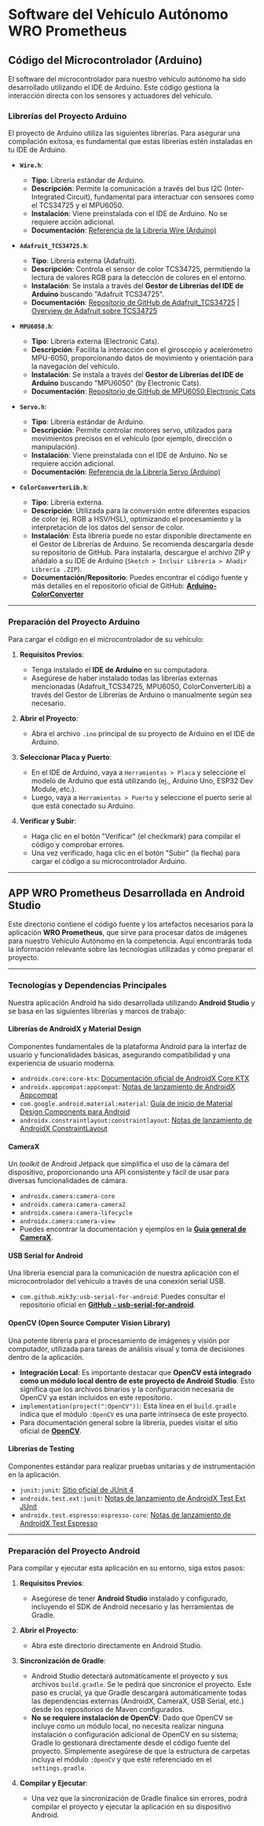# Software del Vehículo Autónomo WRO Prometheus

## Código del Microcontrolador (Arduino)

El software del microcontrolador para nuestro vehículo autónomo ha sido desarrollado utilizando el IDE de Arduino. Este código gestiona la interacción directa con los sensores y actuadores del vehículo.

### Librerías del Proyecto Arduino

El proyecto de Arduino utiliza las siguientes librerías. Para asegurar una compilación exitosa, es fundamental que estas librerías estén instaladas en tu IDE de Arduino.

* **`Wire.h`**:
    * **Tipo**: Librería estándar de Arduino.
    * **Descripción**: Permite la comunicación a través del bus I2C (Inter-Integrated Circuit), fundamental para interactuar con sensores como el TCS34725 y el MPU6050.
    * **Instalación**: Viene preinstalada con el IDE de Arduino. No se requiere acción adicional.
    * **Documentación**: [Referencia de la Librería Wire (Arduino)](https://docs.arduino.cc/language-reference/en/functions/communication/wire/)

* **`Adafruit_TCS34725.h`**:
    * **Tipo**: Librería externa (Adafruit).
    * **Descripción**: Controla el sensor de color TCS34725, permitiendo la lectura de valores RGB para la detección de colores en el entorno.
    * **Instalación**: Se instala a través del **Gestor de Librerías del IDE de Arduino** buscando "Adafruit TCS34725".
    * **Documentación**: [Repositorio de GitHub de Adafruit_TCS34725](https://github.com/adafruit/Adafruit_TCS34725) | [Overview de Adafruit sobre TCS34725](https://learn.adafruit.com/adafruit-color-sensors/overview)

* **`MPU6050.h`**:
    * **Tipo**: Librería externa (Electronic Cats).
    * **Descripción**: Facilita la interacción con el giroscopio y acelerómetro MPU-6050, proporcionando datos de movimiento y orientación para la navegación del vehículo.
    * **Instalación**: Se instala a través del **Gestor de Librerías del IDE de Arduino** buscando "MPU6050" (by Electronic Cats).
    * **Documentación**: [Repositorio de GitHub de MPU6050 Electronic Cats](https://github.com/ElectronicCats/mpu6050)

* **`Servo.h`**:
    * **Tipo**: Librería estándar de Arduino.
    * **Descripción**: Permite controlar motores servo, utilizados para movimientos precisos en el vehículo (por ejemplo, dirección o manipulación).
    * **Instalación**: Viene preinstalada con el IDE de Arduino. No se requiere acción adicional.
    * **Documentación**: [Referencia de la Librería Servo (Arduino)](https://www.arduino.cc/reference/en/libraries/servo/)

* **`ColorConverterLib.h`**:
    * **Tipo**: Librería externa.
    * **Descripción**: Utilizada para la conversión entre diferentes espacios de color (ej. RGB a HSV/HSL), optimizando el procesamiento y la interpretación de los datos del sensor de color.
    * **Instalación**: Esta librería puede no estar disponible directamente en el Gestor de Librerías de Arduino. Se recomienda descargarla desde su repositorio de GitHub. Para instalarla, descargue el archivo ZIP y añádalo a su IDE de Arduino (`Sketch > Incluir Librería > Añadir Librería .ZIP`).
    * **Documentación/Repositorio**: Puedes encontrar el código fuente y más detalles en el repositorio oficial de GitHub: **[Arduino-ColorConverter](https://github.com/luisllamasbinaburo/Arduino-ColorConverter/tree/master)**

---

### Preparación del Proyecto Arduino

Para cargar el código en el microcontrolador de su vehículo:

1.  **Requisitos Previos**:
    * Tenga instalado el **IDE de Arduino** en su computadora.
    * Asegúrese de haber instalado todas las librerías externas mencionadas (Adafruit_TCS34725, MPU6050, ColorConverterLib) a través del Gestor de Librerías de Arduino o manualmente según sea necesario.

2.  **Abrir el Proyecto**:
    * Abra el archivo `.ino` principal de su proyecto de Arduino en el IDE de Arduino.

3.  **Seleccionar Placa y Puerto**:
    * En el IDE de Arduino, vaya a `Herramientas > Placa` y seleccione el modelo de Arduino que está utilizando (ej., Arduino Uno, ESP32 Dev Module, etc.).
    * Luego, vaya a `Herramientas > Puerto` y seleccione el puerto serie al que está conectado su Arduino.

4.  **Verificar y Subir**:
    * Haga clic en el botón "Verificar" (el checkmark) para compilar el código y comprobar errores.
    * Una vez verificado, haga clic en el botón "Subir" (la flecha) para cargar el código a su microcontrolador Arduino.

---

## APP WRO Prometheus Desarrollada en Android Studio

Este directorio contiene el código fuente y los artefactos necesarios para la aplicación **WRO Prometheus**, que sirve para procesar datos de imágenes para nuestro Vehículo Autónomo en la competencia. Aquí encontrarás toda la información relevante sobre las tecnologías utilizadas y cómo preparar el proyecto.

---

### Tecnologías y Dependencias Principales

Nuestra aplicación Android ha sido desarrollada utilizando **Android Studio** y se basa en las siguientes librerías y marcos de trabajo:

#### Librerías de AndroidX y Material Design

Componentes fundamentales de la plataforma Android para la interfaz de usuario y funcionalidades básicas, asegurando compatibilidad y una experiencia de usuario moderna.

* `androidx.core:core-ktx`: [Documentación oficial de AndroidX Core KTX](https://developer.android.com/kotlin/ktx)
* `androidx.appcompat:appcompat`: [Notas de lanzamiento de AndroidX Appcompat](https://developer.android.com/jetpack/androidx/releases/appcompat)
* `com.google.android.material:material`: [Guía de inicio de Material Design Components para Android](https://material.io/develop/android/docs/getting-started)
* `androidx.constraintlayout:constraintlayout`: [Notas de lanzamiento de AndroidX ConstraintLayout](https://developer.android.com/jetpack/androidx/releases/constraintlayout)

#### CameraX

Un *toolkit* de Android Jetpack que simplifica el uso de la cámara del dispositivo, proporcionando una API consistente y fácil de usar para diversas funcionalidades de cámara.

* `androidx.camera:camera-core`
* `androidx.camera:camera-camera2`
* `androidx.camera:camera-lifecycle`
* `androidx.camera:camera-view`
* Puedes encontrar la documentación y ejemplos en la **[Guía general de CameraX](https://developer.android.com/media/camera/camerax)**.

#### USB Serial for Android

Una librería esencial para la comunicación de nuestra aplicación con el microcontrolador del vehículo a través de una conexión serial USB.

* `com.github.mik3y:usb-serial-for-android`: Puedes consultar el repositorio oficial en **[GitHub - usb-serial-for-android](https://github.com/mik3y/usb-serial-for-android)**.

#### OpenCV (Open Source Computer Vision Library)

Una potente librería para el procesamiento de imágenes y visión por computador, utilizada para tareas de análisis visual y toma de decisiones dentro de la aplicación.

* **Integración Local**: Es importante destacar que **OpenCV está integrado como un módulo local dentro de este proyecto de Android Studio**. Esto significa que los archivos binarios y la configuración necesaria de OpenCV ya están incluidos en este repositorio.
* `implementation(project(":OpenCV"))`: Esta línea en el `build.gradle` indica que el módulo `:OpenCV` es una parte intrínseca de este proyecto.
* Para documentación general sobre la librería, puedes visitar el sitio oficial de **[OpenCV](https://opencv.org/)**.

#### Librerías de Testing

Componentes estándar para realizar pruebas unitarias y de instrumentación en la aplicación.

* `junit:junit`: [Sitio oficial de JUnit 4](https://junit.org/junit4/faq.html)
* `androidx.test.ext:junit`: [Notas de lanzamiento de AndroidX Test Ext JUnit](https://developer.android.com/jetpack/androidx/releases/test)
* `androidx.test.espresso:espresso-core`: [Notas de lanzamiento de AndroidX Test Espresso](https://developer.android.com/jetpack/androidx/releases/espresso)

---

### Preparación del Proyecto Android

Para compilar y ejecutar esta aplicación en su entorno, siga estos pasos:

1.  **Requisitos Previos**:
    * Asegúrese de tener **Android Studio** instalado y configurado, incluyendo el SDK de Android necesario y las herramientas de Gradle.

2.  **Abrir el Proyecto**:
    * Abra este directorio directamente en Android Studio.

3.  **Sincronización de Gradle**:
    * Android Studio detectará automáticamente el proyecto y sus archivos `build.gradle`. Se le pedirá que sincronice el proyecto. Este paso es crucial, ya que Gradle descargará automáticamente todas las dependencias externas (AndroidX, CameraX, USB Serial, etc.) desde los repositorios de Maven configurados.
    * **No se requiere instalación de OpenCV**: Dado que OpenCV se incluye como un módulo local, no necesita realizar ninguna instalación o configuración adicional de OpenCV en su sistema; Gradle lo gestionará directamente desde el código fuente del proyecto. Simplemente asegúrese de que la estructura de carpetas incluya el módulo `:OpenCV` y que esté referenciado en el `settings.gradle`.

4.  **Compilar y Ejecutar**:
    * Una vez que la sincronización de Gradle finalice sin errores, podrá compilar el proyecto y ejecutar la aplicación en su dispositivo Android.
